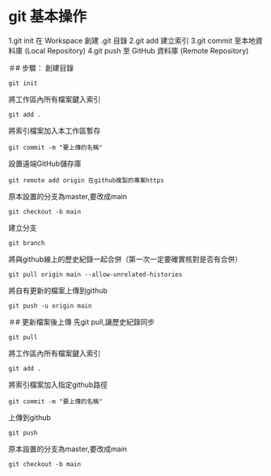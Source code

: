 # git 基本操作

1.git init  在 Workspace 創建 .git 目錄
2.git add  建立索引
3.git commit 至本地資料庫 (Local Repository)
4.git push 至 GitHub 資料庫 (Remote Repository)

＃# 步驟：
創建目錄
```
git init
```
將工作區內所有檔案鍵入索引
```
git add .
```
將索引檔案加入本工作區暫存
```
git commit -m "要上傳的名稱"
```
設置遠端GitHub儲存庫
```
git remote add origin 在github複製的專案https
```
原本設置的分支為master,要改成main
```
git checkout -b main
```
建立分支
```
git branch
```
將與github線上的歷史紀錄一起合併（第一次一定要確實核對是否有合併）
```
git pull origin main --allow-unrelated-histories
```
將自有更新的檔案上傳到github
```
git push -u origin main
```


＃# 更新檔案後上傳
先git pull,讓歷史紀錄同步
```
git pull
```
將工作區內所有檔案鍵入索引
```
git add .
```
將索引檔案加入指定github路徑
```
git commit -m "要上傳的名稱"
```
上傳到github
```
git push
```
原本設置的分支為master,要改成main
```
git checkout -b main
```

